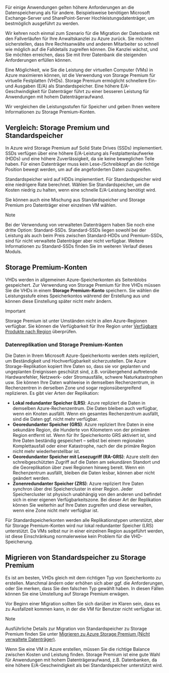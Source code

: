 Für einige Anwendungen gelten höhere Anforderungen an die Datenspeicherung als für andere. Beispielsweise benötigen Microsoft Exchange-Server und SharePoint-Server Hochleistungsdatenträger, um bestmöglich ausgeführt zu werden.

Wir kehren noch einmal zum Szenario für die Migration der Datenbank mit den Fallverläufen für Ihre Anwaltskanzlei zu Azure zurück. Sie möchten sicherstellen, dass Ihre Rechtsanwälte und anderen Mitarbeiter so schnell wie möglich auf die Falldetails zugreifen können. Die Kanzlei wächst, und Sie möchten erreichen, dass Sie mit Ihrer Datenbank die steigenden Anforderungen erfüllen können.

Eine Möglichkeit, wie Sie die Leistung der virtuellen Computer (VMs) in Azure maximieren können, ist die Verwendung von Storage Premium für virtuelle Festplatten (VHDs). Storage Premium ermöglicht schnellere Ein- und Ausgaben (E/A) als Standardspeicher. Eine höhere E/A-Geschwindigkeit für Datenträger führt zu einer besseren Leistung für Anwendungen mit hohem Datenträgeraufwand.

Wir vergleichen die Leistungsstufen für Speicher und geben Ihnen weitere Informationen zu Storage Premium-Konten.

## <a name="how-premium-storage-differs-from-standard-storage"></a>Vergleich: Storage Premium und Standardspeicher

In Azure wird Storage Premium auf Solid State Drives (SSDs) implementiert. SSDs verfügen über eine höhere E/A-Leistung als Festplattenlaufwerke (HDDs) und eine höhere Zuverlässigkeit, da sie keine beweglichen Teile haben. Für einen Datenträger muss kein Lese-/Schreibkopf an die richtige Position bewegt werden, um auf die angeforderten Daten zuzugreifen. 

Standardspeicher wird auf HDDs implementiert. Für Standardspeicher wird eine niedrigere Rate berechnet. Wählen Sie Standardspeicher, um die Kosten niedrig zu halten, wenn eine schnelle E/A-Leistung benötigt wird.

Sie können auch eine Mischung aus Standardspeicher und Storage Premium pro Datenträger einer einzelnen VM wählen.

> [!NOTE]
> Bei der Verwendung von verwalteten Datenträgern haben Sie noch eine dritte Option: Standard-SSDs. Standard-SSDs liegen sowohl bei der Leistung als auch beim Preis zwischen Standard-HDDs und Premium-SSDs, sind für nicht verwaltete Datenträger aber nicht verfügbar. Weitere Informationen zu Standard-SSDs finden Sie im weiteren Verlauf dieses Moduls.

## <a name="premium-storage-accounts"></a>Storage Premium-Konten

VHDs werden in allgemeinen Azure-Speicherkonten als Seitenblobs gespeichert. Zur Verwendung von Storage Premium für Ihre VHDs müssen Sie die VHDs in einem **Storage Premium-Konto** speichern. Sie wählen die Leistungsstufe eines Speicherkontos während der Erstellung aus und können diese Einstellung später nicht mehr ändern.

> [!IMPORTANT]
> Storage Premium ist unter Umständen nicht in allen Azure-Regionen verfügbar. Sie können die Verfügbarkeit für Ihre Region unter [Verfügbare Produkte nach Region](https://azure.microsoft.com/en-us/global-infrastructure/services/) überprüfen.

### <a name="data-replication-and-premium-storage-accounts"></a>Datenreplikation und Storage Premium-Konten

Die Daten in Ihrem Microsoft Azure-Speicherkonto werden stets repliziert, um Beständigkeit und Hochverfügbarkeit sicherzustellen. Die Azure Storage-Replikation kopiert Ihre Daten so, dass sie vor geplanten und ungeplanten Ereignissen geschützt sind, z.B. vorübergehend auftretende Hardwarefehler, Netzwerk- oder Stromausfälle, schwere Naturkatastrophen usw. Sie können Ihre Daten wahlweise in demselben Rechenzentrum, in Rechenzentren in derselben Zone und sogar regionsübergreifend replizieren. Es gibt vier Arten der Replikation:

- **Lokal redundanter Speicher (LRS)**: Azure repliziert die Daten in demselben Azure-Rechenzentrum. Die Daten bleiben auch verfügbar, wenn ein Knoten ausfällt. Wenn ein gesamtes Rechenzentrum ausfällt, sind die Daten ggf. nicht mehr verfügbar.
- **Georedundanter Speicher (GRS)**: Azure repliziert Ihre Daten in eine sekundäre Region, die Hunderte von Kilometern von der primären Region entfernt ist. Wenn für Ihr Speicherkonto GRS aktiviert ist, sind Ihre Daten beständig gespeichert – selbst bei einem regionalen Komplettausfall oder einer Katastrophe, nach der die primäre Region nicht mehr wiederherstellbar ist.
- **Georedundanter Speicher mit Lesezugriff (RA-GRS)**: Azure stellt den schreibgeschützten Zugriff auf die Daten am sekundären Standort und die Georeplikation über zwei Regionen hinweg bereit. Wenn ein Rechenzentrum ausfällt, bleiben die Daten lesbar, können aber nicht geändert werden.
- **Zonenredundanter Speicher (ZRS)**: Azure repliziert Ihre Daten synchron über drei Speichercluster in einer Region. Jeder Speichercluster ist physisch unabhängig von den anderen und befindet sich in einer eigenen Verfügbarkeitszone. Bei dieser Art der Replikation können Sie weiterhin auf Ihre Daten zugreifen und diese verwalten, wenn eine Zone nicht mehr verfügbar ist.

Für Standardspeicherkonten werden alle Replikationstypen unterstützt, aber für Storage Premium-Konten wird nur lokal redundanter Speicher (LRS) unterstützt. Da VMs selbst nur in einer einzelnen Region ausgeführt werden, ist diese Einschränkung normalerweise kein Problem für die VHD-Speicherung.

## <a name="migrating-from-standard-storage-to-premium-storage"></a>Migrieren von Standardspeicher zu Storage Premium

Es ist am besten, VHDs gleich mit dem richtigen Typ von Speicherkonto zu erstellen. Manchmal ändern oder erhöhen sich aber ggf. die Anforderungen, oder Sie merken, dass Sie den falschen Typ gewählt haben. In diesen Fällen können Sie eine Umstellung auf Storage Premium erwägen.

Vor Beginn einer Migration sollten Sie sich darüber im Klaren sein, dass es zu Ausfallzeit kommen kann, in der die VM für Benutzer nicht verfügbar ist.

> [!NOTE]
> Ausführliche Details zur Migration von Standardspeicher zu Storage Premium finden Sie unter [Migrieren zu Azure Storage Premium (Nicht verwaltete Datenträger)](https://docs.microsoft.com/azure/storage/common/storage-migration-to-premium-storage).

Wenn Sie eine VM in Azure erstellen, müssen Sie die richtige Balance zwischen Kosten und Leistung finden. Storage Premium ist eine gute Wahl für Anwendungen mit hohem Datenträgeraufwand, z.B. Datenbanken, da eine höhere E/A-Geschwindigkeit als bei Standardspeicher unterstützt wird.
